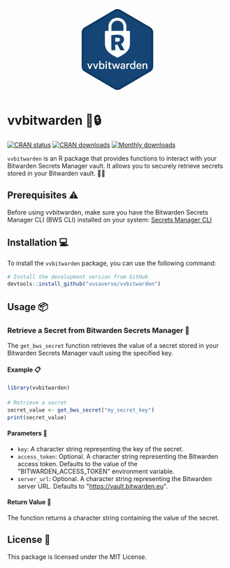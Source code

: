 <p align="center">
  <img src="man/figures/vvbitwarden-logo.png" width="200" alt="vvbitwarden logo"/>
</p>


# vvbitwarden 🚀🔒
[![CRAN status](https://www.r-pkg.org/badges/version/vvbitwarden)](https://cran.r-project.org/package=vvbitwarden)
[![CRAN downloads](https://cranlogs.r-pkg.org/badges/grand-total/vvbitwarden)](https://cran.r-project.org/package=vvbitwarden)
[![Monthly downloads](https://cranlogs.r-pkg.org/badges/last-month/vvbitwarden)](https://cran.r-project.org/package=vvbitwarden)



`vvbitwarden` is an R package that provides functions to interact with your Bitwarden Secrets Manager vault. It allows you to securely retrieve secrets stored in your Bitwarden vault. 🔐✨

## Prerequisites ⚠️
Before using vvbitwarden, make sure you have the Bitwarden Secrets Manager CLI (BWS CLI) installed on your system:
[Secrets Manager CLI](https://bitwarden.com/help/secrets-manager-cli/)

## Installation 💻

To install the `vvbitwarden` package, you can use the following command:

```r
# Install the development version from GitHub
devtools::install_github("vusaverse/vvbitwarden")
```

## Usage 📦

### Retrieve a Secret from Bitwarden Secrets Manager 🔑

The `get_bws_secret` function retrieves the value of a secret stored in your Bitwarden Secrets Manager vault using the specified key.

#### Example 📋

```r
library(vvbitwarden)

# Retrieve a secret
secret_value <- get_bws_secret("my_secret_key")
print(secret_value)
```

#### Parameters 📜

- `key`: A character string representing the key of the secret.
- `access_token`: Optional. A character string representing the Bitwarden access token. Defaults to the value of the "BITWARDEN_ACCESS_TOKEN" environment variable.
- `server_url`: Optional. A character string representing the Bitwarden server URL. Defaults to "https://vault.bitwarden.eu".

#### Return Value 📄

The function returns a character string containing the value of the secret.

## License 📄

This package is licensed under the MIT License.
